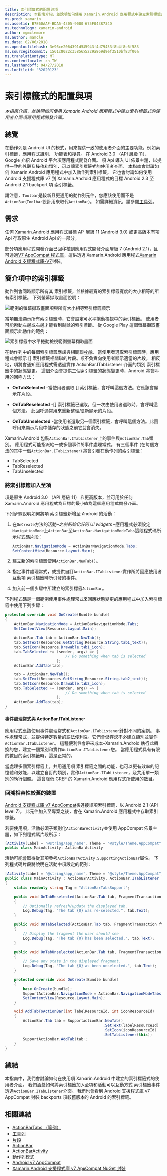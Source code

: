 ```yaml
---
title: 索引標籤式的配置與項
description: 本指南介紹，並說明如何使用 Xamarin.Android 應用程式中建立索引標籤式的使用者介面項應用程式開發介面。
ms.prod: xamarin
ms.assetid: B7E60AAF-BDA5-4305-9000-675F0438734D
ms.technology: xamarin-android
author: mgmclemore
ms.author: mamcle
ms.date: 02/06/2018
ms.openlocfilehash: 3e96ce2064391d585943f4d79453f8b4f8c6f583
ms.sourcegitcommit: 1561c8022c3585655229a869d9ef3510bf83f00a
ms.translationtype: MT
ms.contentlocale: zh-TW
ms.lasthandoff: 04/27/2018
ms.locfileid: "32020123"
---
```

# <a name="tabbed-layouts-with-the-actionbar"></a>索引標籤式的配置與項

_本指南介紹，並說明如何使用 Xamarin.Android 應用程式中建立索引標籤式的使用者介面項應用程式開發介面。_


## <a name="overview"></a>總覽

在動作列是 Android UI 的模式，用來提供一致的使用者介面的主要功能，例如索引標籤，應用程式識別、 功能表和搜尋。 在 Android 3.0 （API 層級 11）、 Google 介紹 Android 平台項應用程式開發介面。 項 Api 導入 UI 佈景主題，以提供一致的外觀及操作和類別，可以讓索引標籤式的使用者介面。 本指南會討論如何 Xamarin.Android 應用程式中加入動作列索引標籤。 它也會討論如何使用 Android 支援程式庫 v7 到 Xamarin.Android 應用程式的目標 Android 2.3 至 Android 2.1 backport 項 索引標籤。 

請注意，`Toolbar`是較新且更通用的動作列元件，您應該使用而不是`ActionBar`(`Toolbar`設計用來取代`ActionBar`)。 如需詳細資訊，請參閱[工具列](~/android/user-interface/controls/tool-bar/index.md)。 



## <a name="requirements"></a>需求

任何 Xamarin.Android 應用程式目標 API 層級 11 (Android 3.0) 或更高版本有項 Api 存取原生 Android Api 的一部分。 

部分項應用程式開發介面已回移植到應用程式開發介面層級 7 (Android 2.1)，且可透過[V7 AppCompat 程式庫](http://developer.android.com/tools/support-library/features.html#v7-appcompat)，這供透過 Xamarin.Android 應用程式[Xamarin Android 支援程式庫-V7](https://www.nuget.org/packages/Xamarin.Android.Support.v7.AppCompat/)封裝。



## <a name="introducing-tabs-in-the-actionbar"></a>簡介項中的索引標籤

動作列會同時顯示所有其 索引標籤，並根據最寬的索引標籤寬度的大小相等的所有索引標籤。 下列螢幕擷取畫面說明： 

![範例的螢幕擷取畫面項與所有大小相等索引標籤顯示](with-action-bar-images/image1.png)

當項無法顯示所有索引標籤時，它會設定可水平捲動檢視中的索引標籤。 使用者可能撥動左邊或右邊才能看到剩餘的索引標籤。 從 Google Play 這個螢幕擷取畫面顯示此動作的範例： 

![索引標籤中水平捲動檢視範例螢幕擷取畫面](with-action-bar-images/image2.png)

在動作列中的每個索引標籤應該與相關聯[*片段*](~/android/platform/fragments/index.md)。 當使用者選取索引標籤時，應用程式會顯示 [] 索引標籤相關聯的片段。項不負責向使用者顯示適當的片段。 相反地，項將會通知應用程式需透過實作 ActionBar.ITabListener 介面的類別 索引標籤中的狀態變更。 這個介面會提供三個索引標籤的狀態變更時，Android 將會叫用的回呼方法： 

-  **OnTabSelected** -當使用者選取 [] 索引標籤，會呼叫這個方法。它應該會顯示在片段。

-  **OnTabReselected** -[] 索引標籤已選取，但一次由使用者選取時，會呼叫這個方法。 此回呼通常用來重新整理/更新顯示的片段。

-  **OnTabUnselected** -當使用者選取另一個索引標籤，會呼叫這個方法。此回呼用來顯示片段中儲存的狀態之前它就會消失。

Xamarin.Android 包裝`ActionBar.ITabListener`上的事件與`ActionBar.Tab`類別。 應用程式可能指派給一或多個事件的事件處理常式。 有三個事件 (在每個方法的其中一個`ActionBar.ITabListener`) 將會引發在動作列的索引標籤： 

-  TabSelected
-  TabReselected
-  TabUnselected



### <a name="adding-tabs-to-the-actionbar"></a>將索引標籤加入至項

項是原生 Android 3.0 （API 層級 11） 和更高版本，並可用於任何 Xamarin.Android 應用程式為目標的最小值為這個應用程式開發介面。 

下列步驟說明如何將項 索引標籤新增至 Android 的活動： 

1. 在`OnCreate`方法的活動&ndash;*之前初始化任何 UI widgets* &ndash;應用程式必須設定`NavigationMode`上`ActionBar`至`ActionBar.NavigationModeTabs`這段程式碼所示程式碼片段：

   ```csharp
   ActionBar.NavigationMode = ActionBarNavigationMode.Tabs;
   SetContentView(Resource.Layout.Main);
   ```

2. 建立新的索引標籤使用`ActionBar.NewTab()`。

3. 指定事件處理常式，或提供自訂`ActionBar.ITabListener`實作所將回應使用者互動項 索引標籤時所引發的事件。

4. 加入前一個步驟中所建立的索引標籤`ActionBar`。


下列程式碼是一個範例使用事件處理常式來回應狀態變更的應用程式中加入索引標籤中使用下列步驟： 

```csharp
protected override void OnCreate(Bundle bundle)
{
    ActionBar.NavigationMode = ActionBarNavigationMode.Tabs;
    SetContentView(Resource.Layout.Main);

    ActionBar.Tab tab = ActionBar.NewTab();
    tab.SetText(Resources.GetString(Resource.String.tab1_text));
    tab.SetIcon(Resource.Drawable.tab1_icon);
    tab.TabSelected += (sender, args) => {
                           // Do something when tab is selected
                       };
    ActionBar.AddTab(tab);

    tab = ActionBar.NewTab();
    tab.SetText(Resources.GetString(Resource.String.tab2_text));
    tab.SetIcon(Resource.Drawable.tab2_icon);
    tab.TabSelected += (sender, args) => {
                           // Do something when tab is selected
                       };
    ActionBar.AddTab(tab);
}
```


#### <a name="event-handlers-vs-actionbaritablistener"></a>事件處理常式與 ActionBar.ITabListener

應用程式應該使用事件處理常式和`ActionBar.ITabListener`針對不同的案例。 事件處理常式，並提供特定數量的語法便利性。它們會儲存您不必建立類別並實作`ActionBar.ITabListener`。 這種便利性會帶來成本&ndash;Xamarin.Android 執行此轉換的您，建立一個類別和實作`ActionBar.ITabListener`您。 當應用程式具有有限的數目的索引標籤時，這是正常的。 

當處理多個索引標籤上，共用通用項 索引標籤之間的功能，也可以更有效率的記憶體和效能，以建立自訂的類別，實作`ActionBar.ITabListener`，及共用單一類別的執行個體。 這會降低 GREF 的 Xamarin.Android 應用程式所使用的數目。 



### <a name="backwards-compatibility-for-older-devices"></a>回溯相容性較舊的裝置

[Android 支援程式庫 v7 AppCompat](https://www.nuget.org/packages/Xamarin.Android.Support.v7.AppCompat/)後連接埠項索引標籤，以 Android 2.1 (API level 7)。 此元件加入至專案之後，會在 Xamarin.Android 應用程式中存取索引標籤。

若要使用項，活動必須子類別化`ActionBarActivity`並使用 AppCompat 佈景主題，如下列程式碼片段所示：

```csharp
[Activity(Label = "@string/app_name", Theme = "@style/Theme.AppCompat", MainLauncher = true, Icon = "@drawable/ic_launcher")]
public class MainActivity: ActionBarActivity
```

活動可能會取得從其項參考`ActionBarActivity.SupportingActionBar`屬性。 下列程式碼片段將說明在活動中項設定的範例：

```csharp
[Activity(Label = "@string/app_name", Theme = "@style/Theme.AppCompat", MainLauncher = true, Icon = "@drawable/ic_launcher")]
public class MainActivity : ActionBarActivity, ActionBar.ITabListener
{
    static readonly string Tag = "ActionBarTabsSupport";

    public void OnTabReselected(ActionBar.Tab tab, FragmentTransaction ft)
    {
        // Optionally refresh/update the displayed tab.
        Log.Debug(Tag, "The tab {0} was re-selected.", tab.Text);
    }

    public void OnTabSelected(ActionBar.Tab tab, FragmentTransaction ft)
    {
        // Display the fragment the user should see
        Log.Debug(Tag, "The tab {0} has been selected.", tab.Text);
    }

    public void OnTabUnselected(ActionBar.Tab tab, FragmentTransaction ft)
    {
        // Save any state in the displayed fragment.
        Log.Debug(Tag, "The tab {0} as been unselected.", tab.Text);
    }

    protected override void OnCreate(Bundle bundle)
    {
        base.OnCreate(bundle);
        SupportActionBar.NavigationMode = ActionBar.NavigationModeTabs;
        SetContentView(Resource.Layout.Main);
    }

    void AddTabToActionBar(int labelResourceId, int iconResourceId)
    {
        ActionBar.Tab tab = SupportActionBar.NewTab()
                                            .SetText(labelResourceId)
                                            .SetIcon(iconResourceId)
                                            .SetTabListener(this);
        SupportActionBar.AddTab(tab);
    }
}
```


## <a name="summary"></a>總結

本指南中，我們會討論如何在使用項 Xamarin.Android 中建立的索引標籤式的使用者介面。 我們涵蓋如何將索引標籤加入至項和活動可以互動方式 索引標籤事件透過`ActionBar.ITabListener`介面。 我們也會看到 Android 支援程式庫 v7 AppCompat 封裝 backports 項較舊版本的 Android 的索引標籤。 


## <a name="related-links"></a>相關連結

- [ActionBarTabs （範例）](https://developer.xamarin.com/samples/monodroid/UserInterface/ActionBarTabs/)
- [工具列](~/android/user-interface/controls/tool-bar/index.md)
- [片段](~/android/platform/fragments/index.md)
- [ActionBar](http://developer.android.com/guide/topics/ui/actionbar.html)
- [ActionBarActivity](http://developer.android.com/reference/android/support/v7/app/ActionBarActivity.html)
- [動作列模式](http://developer.android.com/design/patterns/actionbar.html)
- [Android v7 AppCompat](http://developer.android.com/tools/support-library/features.html#v7-appcompat)
- [Xamarin.Android 支援程式庫 v7 AppCompat NuGet 封裝](https://www.nuget.org/packages/Xamarin.Android.Support.v7.AppCompat/)
